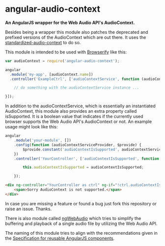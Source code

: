 # angular-audio-context

**An AngularJS wrapper for the Web Audio API's AudioContext.**

Besides being a wrapper this module also patches the deprecated and prefixed versions of the
AudioContext which are out there. It uses the
[standardized-audio-context](https://github.com/chrisguttandin/standardized-audio-context) to do so.

This module is intended to be used with [Browserify](http://browserify.org/) like this:

```js
var audioContext = require('angular-audio-context');

angular
  .module('my-app', [audioContext.name])
  .controller('ExampleCtrl', ['audioContextService', function (audioContextService) {

    // do something with the audioContextService instance ...

}]);
```

In addition to the audioContextService, which is essentially an instantiated AudioContext, this
module also provides an extra property called isSupported. It is a boolean value that indicates if
the currently used browser supports the Web Audio API's AudioContext or not. An example usage might
look like this:

```js
angular
    .module('your-module', [])
    .config(function (audioContextServiceProvider, $provide) {
        $provide.constant('audioContextIsSupported', audioContextServiceProvider.isSupported);
    })
    .controller('YourController', ['audioContextIsSupported', function (audioContextIsSupported) {

        this.audioContextIsSupported = audioContextIsSupported;

    });
```

```html
<div ng-controller="YourController as ctrl" ng-if="!ctrl.audioContextIsSupported">
    <span>Sorry AudioContext is not supported.</span>
</div>
```

In case you are missing a feature or found a bug just fork this repository or raise an issue.
Thanks.

There is also module called [ngWebAudio](https://github.com/nehz/ngWebAudio) which tries to simplify
the buffering and playback of a single audio file by utilizing the Web Audio API.

The naming of this module tries to align with the recommendations given in the
[Specification for reusable AngularJS components](https://github.com/angular/angular-component-spec).
